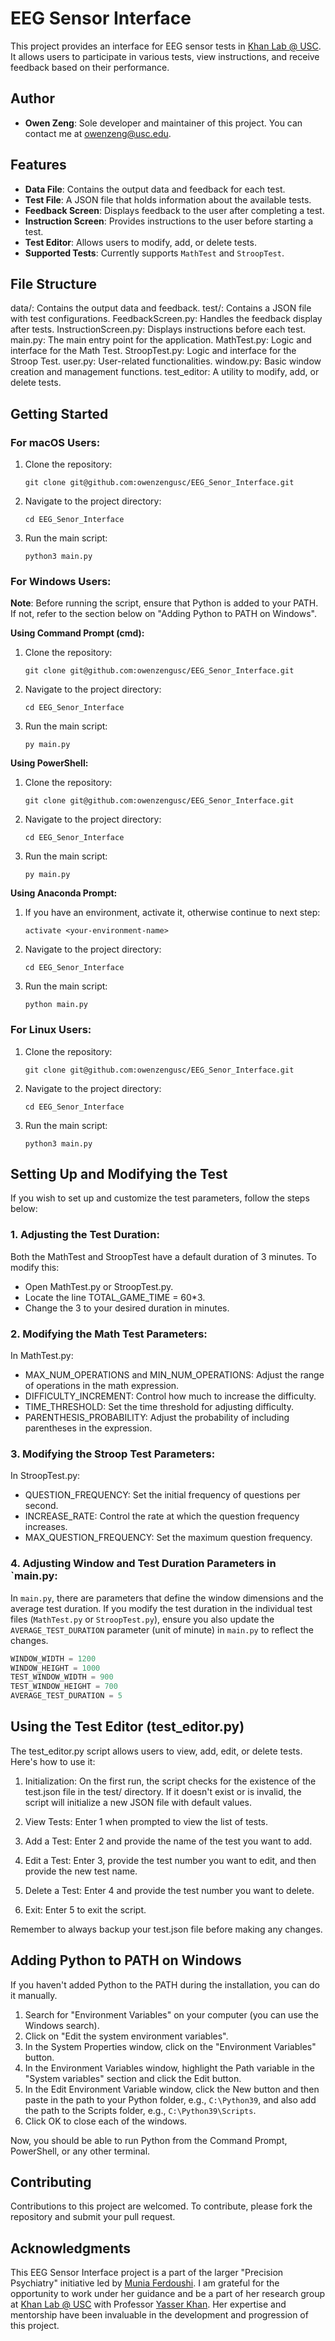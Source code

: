 # EEG Sensor Interface

This project provides an interface for EEG sensor tests in [Khan Lab @ USC](https://khan.usc.edu/). It allows users to participate in various tests, view instructions, and receive feedback based on their performance.

## Author

- **Owen Zeng**: Sole developer and maintainer of this project. You can contact me at [owenzeng@usc.edu](mailto:owenzeng@usc.edu).

## Features

- **Data File**: Contains the output data and feedback for each test.
- **Test File**: A JSON file that holds information about the available tests.
- **Feedback Screen**: Displays feedback to the user after completing a test.
- **Instruction Screen**: Provides instructions to the user before starting a test.
- **Test Editor**: Allows users to modify, add, or delete tests.
- **Supported Tests**: Currently supports `MathTest` and `StroopTest`.

## File Structure

data/: Contains the output data and feedback.
test/: Contains a JSON file with test configurations.
FeedbackScreen.py: Handles the feedback display after tests.
InstructionScreen.py: Displays instructions before each test.
main.py: The main entry point for the application.
MathTest.py: Logic and interface for the Math Test.
StroopTest.py: Logic and interface for the Stroop Test.
user.py: User-related functionalities.
window.py: Basic window creation and management functions.
test_editor: A utility to modify, add, or delete tests.

## Getting Started

### For macOS Users:

1. Clone the repository:
   ```
   git clone git@github.com:owenzengusc/EEG_Senor_Interface.git
   ```

2. Navigate to the project directory:
   ```
   cd EEG_Senor_Interface
   ```

3. Run the main script:
   ```
   python3 main.py
   ```

### For Windows Users:

**Note**: Before running the script, ensure that Python is added to your PATH. If not, refer to the section below on "Adding Python to PATH on Windows".

**Using Command Prompt (cmd):**

1. Clone the repository:
   ```
   git clone git@github.com:owenzengusc/EEG_Senor_Interface.git
   ```

2. Navigate to the project directory:
   ```
   cd EEG_Senor_Interface
   ```

3. Run the main script:
   ```
   py main.py
   ```

**Using PowerShell:**

1. Clone the repository:
   ```
   git clone git@github.com:owenzengusc/EEG_Senor_Interface.git
   ```

2. Navigate to the project directory:
   ```
   cd EEG_Senor_Interface
   ```

3. Run the main script:
   ```
   py main.py
   ```

**Using Anaconda Prompt:**

1. If you have an environment, activate it, otherwise continue to next step:
   ```
   activate <your-environment-name>
   ```

2. Navigate to the project directory:
   ```
   cd EEG_Senor_Interface
   ```

3. Run the main script:
   ```
   python main.py
   ```

### For Linux Users:

1. Clone the repository:
   ```
   git clone git@github.com:owenzengusc/EEG_Senor_Interface.git
   ```

2. Navigate to the project directory:
   ```
   cd EEG_Senor_Interface
   ```

3. Run the main script:
   ```
   python3 main.py
   ```

## Setting Up and Modifying the Test

If you wish to set up and customize the test parameters, follow the steps below:

### 1. Adjusting the Test Duration:

Both the MathTest and StroopTest have a default duration of 3 minutes. To modify this:

- Open MathTest.py or StroopTest.py.
- Locate the line TOTAL_GAME_TIME = 60*3.
- Change the 3 to your desired duration in minutes.

### 2. Modifying the Math Test Parameters:

In MathTest.py:

- MAX_NUM_OPERATIONS and MIN_NUM_OPERATIONS: Adjust the range of operations in the math expression.
- DIFFICULTY_INCREMENT: Control how much to increase the difficulty.
- TIME_THRESHOLD: Set the time threshold for adjusting difficulty.
- PARENTHESIS_PROBABILITY: Adjust the probability of including parentheses in the expression.

### 3. Modifying the Stroop Test Parameters:

In StroopTest.py:

- QUESTION_FREQUENCY: Set the initial frequency of questions per second.
- INCREASE_RATE: Control the rate at which the question frequency increases.
- MAX_QUESTION_FREQUENCY: Set the maximum question frequency.

### 4. Adjusting Window and Test Duration Parameters in `main.py:

In `main.py`, there are parameters that define the window dimensions and the average test duration. If you modify the test duration in the individual test files (`MathTest.py` or `StroopTest.py`), ensure you also update the `AVERAGE_TEST_DURATION` parameter (unit of minute) in `main.py` to reflect the changes.
```python
WINDOW_WIDTH = 1200
WINDOW_HEIGHT = 1000
TEST_WINDOW_WIDTH = 900
TEST_WINDOW_HEIGHT = 700
AVERAGE_TEST_DURATION = 5
```

## Using the Test Editor (test_editor.py)

The test_editor.py script allows users to view, add, edit, or delete tests. Here's how to use it:

1. Initialization: On the first run, the script checks for the existence of the test.json file in the test/ directory. If it doesn't exist or is invalid, the script will initialize a new JSON file with default values.

2. View Tests: Enter 1 when prompted to view the list of tests.

3. Add a Test: Enter 2 and provide the name of the test you want to add.

4. Edit a Test: Enter 3, provide the test number you want to edit, and then provide the new test name.

5. Delete a Test: Enter 4 and provide the test number you want to delete.

6. Exit: Enter 5 to exit the script.

Remember to always backup your test.json file before making any changes.

## Adding Python to PATH on Windows

If you haven't added Python to the PATH during the installation, you can do it manually.

1. Search for "Environment Variables" on your computer (you can use the Windows search).
2. Click on "Edit the system environment variables".
3. In the System Properties window, click on the "Environment Variables" button.
4. In the Environment Variables window, highlight the Path variable in the "System variables" section and click the Edit button.
5. In the Edit Environment Variable window, click the New button and then paste in the path to your Python folder, e.g., `C:\Python39`, and also add the path to the Scripts folder, e.g., `C:\Python39\Scripts`.
6. Click OK to close each of the windows.

Now, you should be able to run Python from the Command Prompt, PowerShell, or any other terminal.

## Contributing

Contributions to this project are welcomed. To contribute, please fork the repository and submit your pull request.

## Acknowledgments

This EEG Sensor Interface project is a part of the larger "Precision Psychiatry" initiative led by [Munia Ferdoushi](mailto:ferdoush@usc.edu). I am grateful for the opportunity to work under her guidance and be a part of her research group at [Khan Lab @ USC](https://khan.usc.edu/) with Professor [Yasser Khan](mailto:yasser.khan@usc.edu). Her expertise and mentorship have been invaluable in the development and progression of this project.